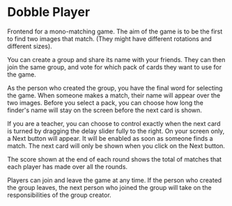 # Dobble Player #

Frontend for a mono-matching game. The aim of the game is to be the first to find two images that match. (They might have different rotations and different sizes).

You can create a group and share its name with your friends. They can then join the same group, and vote for which pack of cards they want to use for the game.

As the person who created the group, you have the final word for selecting the game. When someone makes a match, their name will appear over the two images. Before you select a pack, you can choose how long the finder's name will stay on the screen before the next card is shown.

If you are a teacher, you can choose to control exactly when the next card is turned by dragging the delay slider fully to the right. On your screen only, a Next button will appear. It will be enabled as soon as someone finds a match. The next card will only be shown when you click on the Next button.

The score shown at the end of each round shows the total of matches that each player has made over all the rounds.

Players can join and leave the game at any time. If the person who created the group leaves, the next person who joined the group will take on the responsibilities of the group creator.


